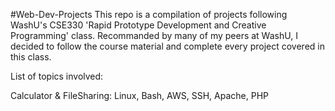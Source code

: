 #Web-Dev-Projects
This repo is a compilation of projects following WashU's CSE330 'Rapid Prototype Development and Creative Programming' class. Recommanded by many of my peers at WashU, I decided to follow the course material and complete every project covered in this class.

List of topics involved:

Calculator & FileSharing: Linux, Bash, AWS, SSH, Apache, PHP

